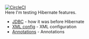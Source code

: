 [![CircleCI](https://circleci.com/gh/circleci/circleci-docs.svg?style=svg)](https://app.circleci.com/pipelines/github/tyoma17/hibernate-features?branch=master) \
Here I'm testing Hibernate features.

- [JDBC](https://github.com/tyoma17/hibernate-features/tree/master/jdbc) - how it was before Hibernate
- [XML config](https://github.com/tyoma17/hibernate-features/tree/master/hibernate-xml) - XML configuration
- [Annotations](https://github.com/tyoma17/hibernate-features/tree/master/hibernate-annotations) - Annotations